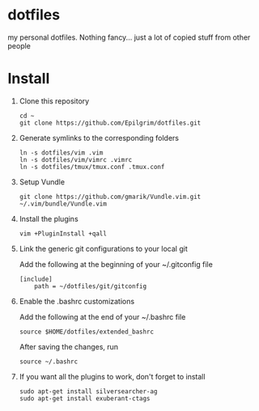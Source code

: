 dotfiles
========

my personal dotfiles. Nothing fancy... just a lot of copied stuff from other
people

Install
=======

1. Clone this repository

    ```
    cd ~
    git clone https://github.com/Epilgrim/dotfiles.git
    ```

2. Generate symlinks to the corresponding folders

    ```
    ln -s dotfiles/vim .vim
    ln -s dotfiles/vim/vimrc .vimrc
    ln -s dotfiles/tmux/tmux.conf .tmux.conf
    ```

3. Setup Vundle

    ```
    git clone https://github.com/gmarik/Vundle.vim.git ~/.vim/bundle/Vundle.vim
    ```

4. Install the plugins

    ```
    vim +PluginInstall +qall
    ```

5. Link the generic git configurations to your local git

   Add the following at the beginning of your ~/.gitconfig file

    ```
    [include]
        path = ~/dotfiles/git/gitconfig
    ```
6. Enable the .bashrc customizations

   Add the following at the end of your ~/.bashrc file

    ```
    source $HOME/dotfiles/extended_bashrc
    ```

    After saving the changes, run

    ```
    source ~/.bashrc
    ```
7. If you want all the plugins to work, don't forget to install
    ```
    sudo apt-get install silversearcher-ag
    sudo apt-get install exuberant-ctags
    ```
